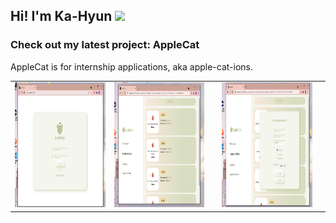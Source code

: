 
## Hi!  I'm Ka-Hyun <img src="https://raw.githubusercontent.com/iampavangandhi/iampavangandhi/master/gifs/Hi.gif" width="30px"></h2>

<h3> Check out my latest project: AppleCat </h3>
<p> AppleCat is for internship applications, aka apple-cat-ions. </p>
<table>
<tr>
<td><img src = "login.png" height = "200" width="220"></td>
<td><img src = "apple.png" height = "200" width="220"><td>
<td><img src = "newapple.png" height = "200" width="220"><td>
</tr>
</table>